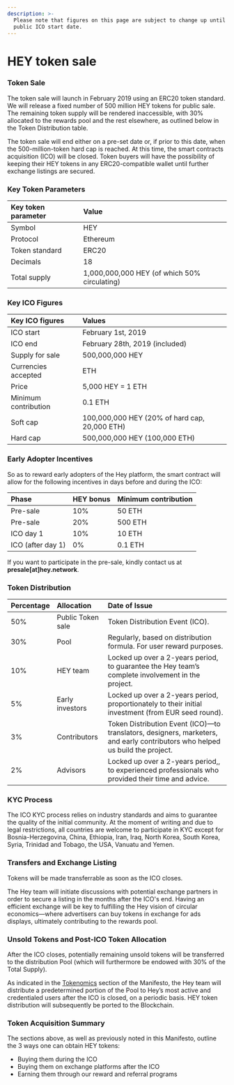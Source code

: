 ```yaml
---
description: >-
  Please note that figures on this page are subject to change up until the
  public ICO start date.
---
```


# HEY token sale

### Token Sale

The token sale will launch in February 2019 using an ERC20 token standard. We will release a fixed number of 500 million HEY tokens for public sale. The remaining token supply will be rendered inaccessible, with 30% allocated to the rewards pool and the rest elsewhere, as outlined below in the Token Distribution table.

The token sale will end either on a pre-set date or, if prior to this date, when the 500-million-token hard cap is reached. At this time, the smart contracts acquisition \(ICO\) will be closed. Token buyers will have the possibility of keeping their HEY tokens in any ERC20-compatible wallet until further exchange listings are secured. 

### Key Token Parameters

| Key token parameter | Value |
| :--- | :--- |
| Symbol | HEY |
| Protocol | Ethereum |
| Token standard | ERC20 |
| Decimals | 18 |
| Total supply | 1,000,000,000 HEY \(of which 50% circulating\) |

### Key ICO Figures

| Key ICO figures | Values |
| :--- | :--- |
| ICO start | February 1st, 2019 |
| ICO end | February 28th, 2019 \(included\) |
| Supply for sale | 500,000,000 HEY |
| Currencies accepted | ETH |
| Price | 5,000 HEY = 1 ETH |
| Minimum contribution | 0.1 ETH |
| Soft cap | 100,000,000 HEY \(20% of hard cap, 20,000 ETH\) |
| Hard cap | 500,000,000 HEY \(100,000 ETH\)  |

### Early Adopter Incentives

So as to reward early adopters of the Hey platform, the smart contract will allow for the following incentives in days before and during the ICO:

| Phase | HEY bonus | Minimum contribution |
| :--- | :--- | :--- |
| Pre-sale | 10% | 50 ETH |
| Pre-sale | 20% | 500 ETH |
| ICO day 1 | 10% | 10 ETH |
| ICO \(after day 1\) | 0% | 0.1 ETH |

If you want to participate in the pre-sale, kindly contact us at **presale\[at\]hey.network**.

### Token Distribution

| **Percentage** | **Allocation**  | **Date of Issue** |
| :--- | :--- | :--- |
| 50% | Public Token sale | Token Distribution Event \(ICO\). |
| 30% | Pool | Regularly, based on distribution formula. For user reward purposes. |
| 10% | HEY team | Locked up over a 2-years period, to guarantee the Hey team’s complete involvement in the project. |
| 5% | Early investors | Locked up over a 2-years period, proportionately to their initial investment \(from EUR seed round\). |
| 3% | Contributors | Token Distribution Event \(ICO\)—to translators, designers, marketers, and early contributors who helped us build the project. |
| 2% | Advisors | Locked up over a 2-years period,, to experienced professionals who provided their time and advice. |

### KYC Process

The ICO KYC process relies on industry standards and aims to guarantee the quality of the initial community. At the moment of writing and due to legal restrictions, all countries are welcome to participate in KYC except for Bosnia-Herzegovina, China, Ethiopia, Iran, Iraq, North Korea, South Korea, Syria, Trinidad and Tobago, the USA, Vanuatu and Yemen.

### Transfers and Exchange Listing

Tokens will be made transferrable as soon as the ICO closes.

The Hey team will initiate discussions with potential exchange partners in order to secure a listing in the months after the ICO's end. Having an efficient exchange will be key to fulfilling the Hey vision of circular economics—where advertisers can buy tokens in exchange for ads displays, ultimately contributing to the rewards pool.

### Unsold Tokens and Post-ICO Token Allocation

After the ICO closes, potentially remaining unsold tokens will be transferred to the distribution Pool \(which will furthermore be endowed with 30% of the Total Supply\).

As indicated in the [Tokenomics](https://manifesto.get-hey.com/hey-token) section of the Manifesto, the Hey team will distribute a predetermined portion of the Pool to Hey’s most active and credentialed users after the ICO is closed, on a periodic basis. HEY token distribution will subsequently be ported to the Blockchain.

### Token Acquisition Summary

The sections above, as well as previously noted in this Manifesto, outline the 3 ways one can obtain HEY tokens:

* Buying them during the ICO
* Buying them on exchange platforms after the ICO
* Earning them through our reward and referral programs



